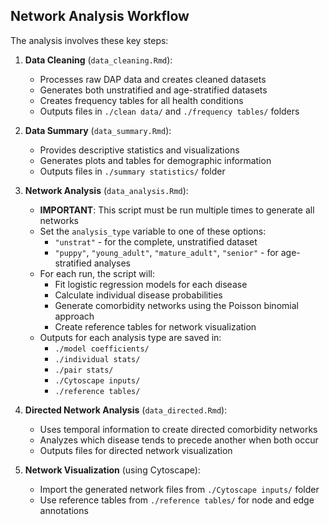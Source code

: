 ## Network Analysis Workflow

The analysis involves these key steps:

1. **Data Cleaning** (`data_cleaning.Rmd`):
   - Processes raw DAP data and creates cleaned datasets
   - Generates both unstratified and age-stratified datasets
   - Creates frequency tables for all health conditions
   - Outputs files in `./clean data/` and `./frequency tables/` folders

2. **Data Summary** (`data_summary.Rmd`):
   - Provides descriptive statistics and visualizations
   - Generates plots and tables for demographic information
   - Outputs files in `./summary statistics/` folder

3. **Network Analysis** (`data_analysis.Rmd`):
   - **IMPORTANT**: This script must be run multiple times to generate all networks
   - Set the `analysis_type` variable to one of these options:
     - `"unstrat"` - for the complete, unstratified dataset
     - `"puppy"`, `"young_adult"`, `"mature_adult"`, `"senior"` - for age-stratified analyses
   - For each run, the script will:
     - Fit logistic regression models for each disease
     - Calculate individual disease probabilities
     - Generate comorbidity networks using the Poisson binomial approach
     - Create reference tables for network visualization
   - Outputs for each analysis type are saved in:
     - `./model coefficients/`
     - `./individual stats/`
     - `./pair stats/`
     - `./Cytoscape inputs/`
     - `./reference tables/`

4. **Directed Network Analysis** (`data_directed.Rmd`):
   - Uses temporal information to create directed comorbidity networks
   - Analyzes which disease tends to precede another when both occur
   - Outputs files for directed network visualization

5. **Network Visualization** (using Cytoscape):
   - Import the generated network files from `./Cytoscape inputs/` folder
   - Use reference tables from `./reference tables/` for node and edge annotations

